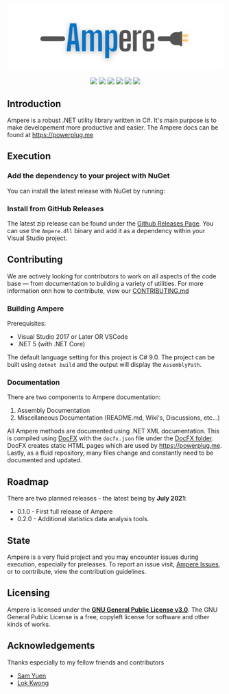 ﻿<p align="center">
  <a href="https://github.com/manu-p-1/Ampere/" target="_blank">
    <img src="https://github.com/manu-p-1/Ampere/blob/main/assets/AmpereLogo.png" alt="Ampere Logo">
  </a>
  <br>
</p>
<p align="center">
  
   <a href="https://github.com/manu-p-1/Ampere/graphs/contributors" alt="Contributors">
      <img src="https://img.shields.io/github/contributors/manu-p-1/Ampere?color=%20%230099ff"/></a>
    
   <a href="https://github.com/manu-p-1/Ampere/pulse" alt="Activity">
      <img src="https://img.shields.io/github/commit-activity/m/manu-p-1/Ampere?color=%20%230099ff"/></a>
        
   <a href="https://github.com/manu-p-1/Ampere/issues" alt="Open Issues">
      <img src="https://img.shields.io/github/issues/manu-p-1/Ampere"/></a>
      
   <a href="https://github.com/manu-p-1/Ampere/releases" alt="Latest Release">
      <img src="https://img.shields.io/github/v/release/manu-p-1/Ampere?include_prereleases"/></a>
        
   <a href="#" alt="Repo Size">
      <img src="https://img.shields.io/github/repo-size/manu-p-1/Ampere?label=size&color=informational"/></a>
        
   <a href="https://github.com/manu-p-1/Ampere/blob/main/LICENSE" alt="License">
      <img src="https://img.shields.io/github/license/manu-p-1/Ampere?color=informational"/></a>
</p>

## Introduction
Ampere is a robust .NET utility library written in C#. It's main purpose is to make developement more productive and easier. The Ampere docs can be found at <https://powerplug.me>

## Execution
### Add the dependency to your project with NuGet
You can install the latest release with NuGet by running:


### Install from GitHub Releases
The latest zip release can be found under the [Github Releases Page](https://github.com/manu-p-1/Ampere/releases). You can use the `Ampere.dll` binary and add it as a dependency within your Visual Studio project. 


## Contributing
We are actively looking for contributors to work on all aspects of the code base ― from documentation to building a variety of utilities. For more information onn how to contribute, view our [CONTRIBUTING.md](https://github.com/manu-p-1/Ampere/blob/master/CONTRIBUTING.md)

### Building Ampere
Prerequisites:
- Visual Studio 2017 or Later OR VSCode
- .NET 5 (with .NET Core)

The default language setting for this project is C# 9.0. The project can be built using `dotnet build` and the output will display the `AssemblyPath`.

### Documentation
There are two components to Ampere documentation:

1. Assembly Documentation
3. Miscellaneous Documentation (README.md, Wiki's, Discussions, etc...)

All Ampere methods are documented using .NET XML documentation. This is compiled using [DocFX](https://dotnet.github.io/docfx/) with the `docfx.json` file under the [DocFX folder](https://github.com/manu-p-1/Ampere/tree/master/DocFx). DocFX creates static
HTML pages which are used by <https://powerplug.me>. Lastly, as a fluid repository, many files change and constantly need to be documented and updated.

## Roadmap
There are two planned releases - the latest being by **July 2021**:

- 0.1.0 - First full release of Ampere
- 0.2.0 - Additional statistics data analysis tools.

## State
Ampere is a very fluid project and you may encounter issues during execution, especially for preleases. To report an issue visit, [Ampere Issues](https://github.com/manu-p-1/Ampere/issues), or to contribute, view the contribution guidelines.

## Licensing
Ampere is licensed under the [**GNU General Public License v3.0**](https://www.gnu.org/licenses/gpl-3.0.en.html). The GNU General Public License is a free, copyleft license for software and other kinds of works.

## Acknowledgements
Thanks especially to my fellow friends and contributors
- [Sam Yuen](https://github.com/ssyuen)
- [Lok Kwong](https://github.com/Lok-Kwong)
